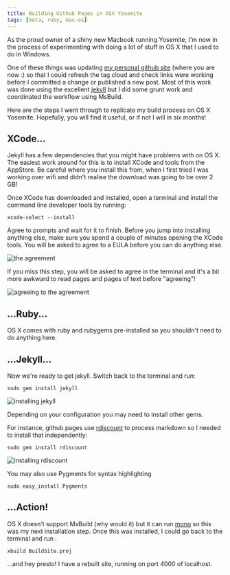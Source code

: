 ```yaml
---
title: Building Github Pages in OSX Yosemite
tags: [meta, ruby, mac-os]
---
```


As the proud owner of a shiny new Macbook running Yosemite, I'm now in the
process of experimenting with doing a lot of stuff in OS X that I used to
do in Windows.

One of these things was updating [my personal github site](http://deejaygraham.github.io/)
(where you are now :) so that I could refresh the tag cloud and check links
were working before I committed a change or published a new post. Most of this
work was done using the excellent [jekyll](http://jekyllrb.com/) but I did
some grunt work and coordinated the workflow using MsBuild.

Here are the steps I went through to replicate my build process on OS X Yosemite. Hopefully,
you will find it useful, or if not I will in six months!

## XCode...

Jekyll has a few dependencies that you might have problems with on OS X.
The easiest work around for this is to install XCode and tools from the AppStore.
Be careful where you install this from, when I first tried I was working over wifi
and didn't realise the download was going to be over 2 GB!

Once XCode has downloaded and installed, open a terminal and install the command
line developer tools by running:

    xcode-select --install

Agree to prompts and wait for it to finish. Before you jump into installing anything else,
make sure you spend a couple of minutes opening the XCode tools. You will be asked to
agree to a EULA before you can do anything else.

<img src="/assets/img/posts/build-github-pages-yosemite/xcode-agreement.png" class="u-max-full-width" alt="the agreement" />

If you miss this step, you will be asked to agree in the terminal and it's a
bit more awkward to read pages and pages of text before "agreeing"!

<img src="/assets/img/posts/build-github-pages-yosemite/xcode-agreement-agree.png" class="u-max-full-width" alt="agreeing to the agreement" />

## ...Ruby...

OS X comes with ruby and rubygems pre-installed so you shouldn't need to do
anything here.

## ...Jekyll...

Now we're ready to get jekyll. Switch back to the terminal and run:

    sudo gem install jekyll

<img src="/assets/img/posts/build-github-pages-yosemite/jekyll.png" class="u-max-full-width" alt="installing jekyll" />

Depending on your configuration you may need to install other gems.

For instance, github pages use [rdiscount](https://github.com/davidfstr/rdiscount)
to process markdown so I needed to install that independently:

    sudo gem install rdiscount

<img src="/assets/img/posts/build-github-pages-yosemite/rdiscount.png" class="u-max-full-width" alt="installing rdiscount" />

You may also use Pygments for syntax highlighting

    sudo easy_install Pygments

## ...Action!

OS X doesn't support MsBuild (why would it) but it can run [mono](http://www.mono-project.com/)
so this was my next installation step. Once this was installed, I could go back
to the terminal and run :

    xbuild BuildSite.proj


...and hey presto! I have a rebuilt site, running on port 4000 of localhost.
